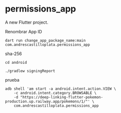 # permissions_app

A new Flutter project.

Renombrar App ID
```
dart run change_app_package_name:main com.andrescastilloplata.permissions_app
```

sha-256
```
cd android

./gradlew signingReport
```

prueba

```
adb shell 'am start -a android.intent.action.VIEW \
    -c android.intent.category.BROWSABLE \
    -d "https://deep-linking-flutter-pokemon-production.up.railway.app/pokemons/1/"' \
    com.andrescastilloplata.permissions_app

```